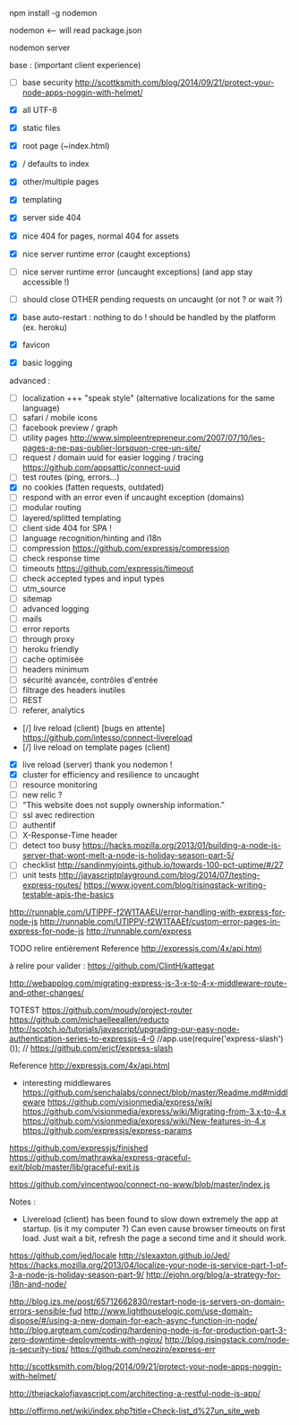 npm install -g nodemon

nodemon   <-- will read package.json

nodemon server


base : (important client experience)
- [ ] base security http://scottksmith.com/blog/2014/09/21/protect-your-node-apps-noggin-with-helmet/
- [x] all UTF-8
- [x] static files
- [x] root page (~index.html)
- [x] / defaults to index
- [x] other/multiple pages
- [x] templating
- [x] server side 404
- [x] nice 404 for pages, normal 404 for assets
- [x] nice server runtime error (caught exceptions)
- [ ] nice server runtime error (uncaught exceptions) (and app stay accessible !)
- [ ] should close OTHER pending requests on uncaught (or not ? or wait ?)
- [x] base auto-restart : nothing to do ! should be handled by the platform (ex. heroku)
- [x] favicon
- [x] basic logging


advanced :
- [ ] localization +++ "speak style" (alternative localizations for the same language)
- [ ] safari / mobile icons
- [ ] facebook preview / graph
- [ ] utility pages http://www.simpleentrepreneur.com/2007/07/10/les-pages-a-ne-pas-oublier-lorsquon-cree-un-site/
- [ ] request / domain uuid for easier logging / tracing https://github.com/appsattic/connect-uuid
- [ ] test routes (ping, errors...)
- [x] no cookies (fatten requests, outdated)
- [ ] respond with an error even if uncaught exception (domains)
- [ ] modular routing
- [ ] layered/splitted templating
- [ ] client side 404 for SPA !
- [ ] language recognition/hinting and i18n
- [ ] compression  https://github.com/expressjs/compression
- [ ] check response time
- [ ] timeouts  https://github.com/expressjs/timeout
- [ ] check accepted types and input types
- [ ] utm_source
- [ ] sitemap
- [ ] advanced logging
- [ ] mails
- [ ] error reports
- [ ] through proxy
- [ ] heroku friendly
- [ ] cache optimisée
- [ ] headers minimum
- [ ] sécurité avancée, contrôles d'entrée
- [ ] filtrage des headers inutiles
- [ ] REST
- [ ] referer, analytics
- [/] live reload (client) [bugs en attente] https://github.com/intesso/connect-livereload
- [/] live reload on template pages (client)
- [x] live reload (server) thank you nodemon !
- [x] cluster for efficiency and resilience to uncaught
- [ ] resource monitoring
- [ ] new relic ?
- [ ] "This website does not supply ownership information."
- [ ] ssl avec redirection
- [ ] authentif
- [ ] X-Response-Time header
- [ ] detect too busy https://hacks.mozilla.org/2013/01/building-a-node-js-server-that-wont-melt-a-node-js-holiday-season-part-5/
- [ ] checklist http://sandinmyjoints.github.io/towards-100-pct-uptime/#/27
- [ ] unit tests
http://javascriptplayground.com/blog/2014/07/testing-express-routes/
https://www.joyent.com/blog/risingstack-writing-testable-apis-the-basics

http://runnable.com/UTlPPF-f2W1TAAEU/error-handling-with-express-for-node-js
http://runnable.com/UTlPPV-f2W1TAAEf/custom-error-pages-in-express-for-node-js
http://runnable.com/express

TODO
relire entièrement Reference http://expressjs.com/4x/api.html

à relire pour valider : https://github.com/ClintH/kattegat

http://webapplog.com/migrating-express-js-3-x-to-4-x-middleware-route-and-other-changes/

TOTEST
https://github.com/moudy/project-router
https://github.com/michaelleeallen/reducto
http://scotch.io/tutorials/javascript/upgrading-our-easy-node-authentication-series-to-expressjs-4-0
//app.use(require('express-slash')()); // https://github.com/ericf/express-slash



Reference http://expressjs.com/4x/api.html
 + interesting middlewares
https://github.com/senchalabs/connect/blob/master/Readme.md#middleware
https://github.com/visionmedia/express/wiki
https://github.com/visionmedia/express/wiki/Migrating-from-3.x-to-4.x
https://github.com/visionmedia/express/wiki/New-features-in-4.x
https://github.com/expressjs/express-params


https://github.com/expressjs/finished
https://github.com/mathrawka/express-graceful-exit/blob/master/lib/graceful-exit.js

https://github.com/vincentwoo/connect-no-www/blob/master/index.js

Notes :
* Livereload (client) has been found to slow down extremely the app at startup. (is it my computer ?)
  Can even cause browser timeouts on first load.
  Just wait a bit, refresh the page a second time and it should work.

https://github.com/jed/locale
http://slexaxton.github.io/Jed/
https://hacks.mozilla.org/2013/04/localize-your-node-js-service-part-1-of-3-a-node-js-holiday-season-part-9/
http://ejohn.org/blog/a-strategy-for-i18n-and-node/


http://blog.izs.me/post/65712662830/restart-node-js-servers-on-domain-errors-sensible-fud
http://www.lighthouselogic.com/use-domain-dispose/#/using-a-new-domain-for-each-async-function-in-node/
http://blog.argteam.com/coding/hardening-node-js-for-production-part-3-zero-downtime-deployments-with-nginx/
http://blog.risingstack.com/node-js-security-tips/
https://github.com/neoziro/express-err


http://scottksmith.com/blog/2014/09/21/protect-your-node-apps-noggin-with-helmet/


http://thejackalofjavascript.com/architecting-a-restful-node-js-app/

http://offirmo.net/wiki/index.php?title=Check-list_d%27un_site_web
